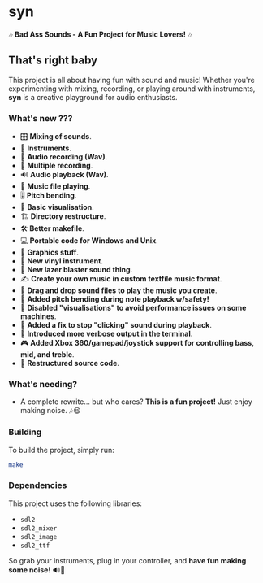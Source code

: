# syn

🎶 **Bad Ass Sounds - A Fun Project for Music Lovers!** 🎶

## That's right baby

This project is all about having fun with sound and music! Whether you're experimenting with mixing, recording, or playing around with instruments, **syn** is a creative playground for audio enthusiasts.

### What's new ???

- 🎛 **Mixing of sounds**.
- 🎸 **Instruments**.
- 🎤 **Audio recording (Wav)**.
- 🔄 **Multiple recording**.
- 🔊 **Audio playback (Wav)**.
- 🎵 **Music file playing**.
- 🎚 **Pitch bending**.
- 🎨 **Basic visualisation**.
- 🏗 **Directory restructure**.
- 🛠 **Better makefile**.
- 💻 **Portable code for Windows and Unix**.
- 🎨 **Graphics stuff**.
- 📀 **New vinyl instrument**.
- 🔫 **New lazer blaster sound thing**.
- ✍️ **Create your own music in custom textfile music format**.
- 📂 **Drag and drop sound files to play the music you create**.
- 🎼 **Added pitch bending during note playback w/safety!**
- 🚫 **Disabled "visualisations" to avoid performance issues on some machines**.
- 🔧 **Added a fix to stop "clicking" sound during playback**.
- 📢 **Introduced more verbose output in the terminal**.
- 🎮 **Added Xbox 360/gamepad/joystick support for controlling bass, mid, and treble**.
- 🔄 **Restructured source code**.

### What's needing?

- A complete rewrite... but who cares? **This is a fun project!** Just enjoy making noise. 🎶😆

### Building

To build the project, simply run:

```sh
make
```

### Dependencies

This project uses the following libraries:

- `sdl2`
- `sdl2_mixer`
- `sdl2_image`
- `sdl2_ttf`

So grab your instruments, plug in your controller, and **have fun making some noise!** 🔊🎵
